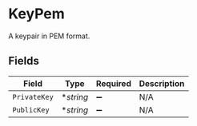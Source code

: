 # KeyPem

A keypair in PEM format.


## Fields

| Field              | Type               | Required           | Description        |
| ------------------ | ------------------ | ------------------ | ------------------ |
| `PrivateKey`       | **string*          | :heavy_minus_sign: | N/A                |
| `PublicKey`        | **string*          | :heavy_minus_sign: | N/A                |